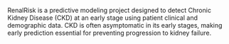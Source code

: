 RenalRisk is a predictive modeling project designed to detect Chronic Kidney Disease (CKD) at an early stage using patient clinical and demographic data. CKD is often asymptomatic in its early stages, making early prediction essential for preventing progression to kidney failure.
